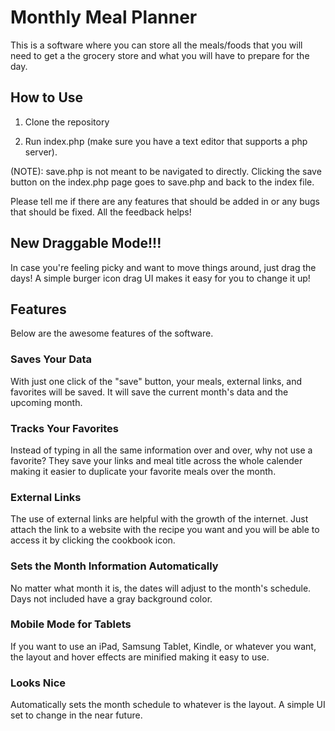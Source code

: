 # Monthly Meal Planner

This is a software where you can store all the meals/foods that you will need to get a the grocery store and what you will have to prepare for the day.

## How to Use

1. Clone the repository

2. Run index.php (make sure you have a text editor that supports a php server).

(NOTE): save.php is not meant to be navigated to directly. Clicking the save button on the index.php page goes to save.php and back to the index file.

Please tell me if there are any features that should be added in or any bugs that should be fixed. All the feedback helps!

## New Draggable Mode!!!

In case you're feeling picky and want to move things around, just drag the days! A simple burger icon drag UI makes it easy for you to change it up!

## Features

Below are the awesome features of the software.

### Saves Your Data

With just one click of the "save" button, your meals, external links, and favorites will be saved. It will save the current month's data and the upcoming month.

### Tracks Your Favorites

Instead of typing in all the same information over and over, why not use a favorite? They save your links and meal title across the whole calender making it easier to duplicate your favorite meals over the month.

### External Links

The use of external links are helpful with the growth of the internet. Just attach the link to a website with the recipe you want and you will be able to access it by clicking the cookbook icon.

### Sets the Month Information Automatically

No matter what month it is, the dates will adjust to the month's schedule. Days not included have a gray background color.

### Mobile Mode for Tablets

If you want to use an iPad, Samsung Tablet, Kindle, or whatever you want, the layout and hover effects are minified making it easy to use.

### Looks Nice

Automatically sets the month schedule to whatever is the layout. A simple UI set to change in the near future.